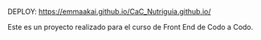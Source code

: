 DEPLOY: https://emmaakai.github.io/CaC_Nutriguia.github.io/

Este es un proyecto realizado para el curso de Front End de Codo a Codo.
